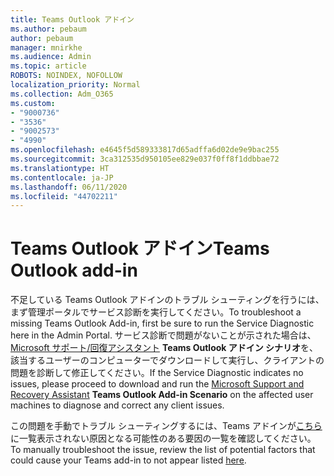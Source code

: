 ```yaml
---
title: Teams Outlook アドイン
ms.author: pebaum
author: pebaum
manager: mnirkhe
ms.audience: Admin
ms.topic: article
ROBOTS: NOINDEX, NOFOLLOW
localization_priority: Normal
ms.collection: Adm_O365
ms.custom:
- "9000736"
- "3536"
- "9002573"
- "4990"
ms.openlocfilehash: e4645f5d589333817d65adffa6d02de9e9bac255
ms.sourcegitcommit: 3ca312535d950105ee829e037f0ff8f1ddbbae72
ms.translationtype: HT
ms.contentlocale: ja-JP
ms.lasthandoff: 06/11/2020
ms.locfileid: "44702211"
---
```

# <a name="teams-outlook-add-in"></a><span data-ttu-id="e1c04-102">Teams Outlook アドイン</span><span class="sxs-lookup"><span data-stu-id="e1c04-102">Teams Outlook add-in</span></span>

<span data-ttu-id="e1c04-103">不足している Teams Outlook アドインのトラブル シューティングを行うには、まず管理ポータルでサービス診断を実行してください。</span><span class="sxs-lookup"><span data-stu-id="e1c04-103">To troubleshoot a missing Teams Outlook Add-in, first be sure to run the Service Diagnostic here in the Admin Portal.</span></span>  <span data-ttu-id="e1c04-104">サービス診断で問題がないことが示された場合は、[Microsoft サポート/回復アシスタント](https://aka.ms/SaRA-TeamsAddInScenario) **Teams Outlook アドイン シナリオ**を、該当するユーザーのコンピューターでダウンロードして実行し、クライアントの問題を診断して修正してください。</span><span class="sxs-lookup"><span data-stu-id="e1c04-104">If the Service Diagnostic indicates no issues, please proceed to download and run the [Microsoft Support and Recovery Assistant](https://aka.ms/SaRA-TeamsAddInScenario) **Teams Outlook Add-in Scenario** on the affected user machines to diagnose and correct any client issues.</span></span>

<span data-ttu-id="e1c04-105">この問題を手動でトラブル シューティングするには、Teams アドインが[こちら](https://docs.microsoft.com/microsoftteams/teams-add-in-for-outlook#teams-meeting-add-in-in-outlook-for-windows-does-not-show)に一覧表示されない原因となる可能性のある要因の一覧を確認してください。</span><span class="sxs-lookup"><span data-stu-id="e1c04-105">To manually troubleshoot the issue, review the list of potential factors that could cause your Teams add-in to not appear listed [here](https://docs.microsoft.com/microsoftteams/teams-add-in-for-outlook#teams-meeting-add-in-in-outlook-for-windows-does-not-show).</span></span>
